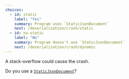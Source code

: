 ```yaml
---
choices:
  - id: static
    label: "Yes" 
    summary: Program uses `StaticJsonDocument`
    next: /deserialization/crash/static
  - id: no-static
    label: "No"
    summary: Program doesn't use `StaticJsonDocument`
    next: /deserialization/crash/dynamic
---
```


A stack-overflow could cause the crash.

Do you use a [`StaticJsonDocument`](/v6/api/staticjsondocument/)?